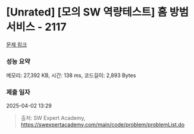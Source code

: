 # [Unrated] [모의 SW 역량테스트] 홈 방범 서비스 - 2117 

[문제 링크](https://swexpertacademy.com/main/code/problem/problemDetail.do?contestProbId=AV5V61LqAf8DFAWu) 

### 성능 요약

메모리: 27,392 KB, 시간: 138 ms, 코드길이: 2,893 Bytes

### 제출 일자

2025-04-02 13:29



> 출처: SW Expert Academy, https://swexpertacademy.com/main/code/problem/problemList.do